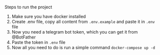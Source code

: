 Steps to run the project

1. Make sure you have docker installed
2. Create .env file, copy all content from `.env.example` and paste it in `.env` file
3. Now you need a telegram bot token, which you can get it from @BotFather
4. Paste the token in `.env` file
5. Now all you need to do is run a simple command
```docker-compose up -d```
